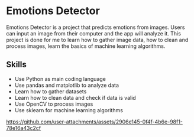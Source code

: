 # Emotions Detector

Emotions Detector is a project that predicts emotions from images.
Users can input an image from their computer and the app will analyze it.
This project is done for me to learn how to gather image data, how to clean and process images, learn the basics of machine learning algorithms.

## Skills
- Use Python as main coding language
- Use pandas and matplotlib to analyze data
- Learn how to gather datasets
- Learn how to clean data and check if data is valid
- Use OpenCV to process images
- Use sklearn for machine learning algorithms



https://github.com/user-attachments/assets/2906e145-0f4f-4b6e-98f1-78e16a43c2cf



